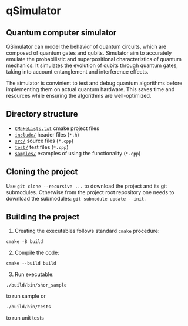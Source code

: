 # qSimulator
## Quantum computer simulator
QSimulator can model the behavior of quantum circuits, 
which are composed of quantum gates and qubits. Simulator aim to 
accurately emulate the probabilistic and superpositional characteristics 
of quantum mechanics. It simulates the evolution of qubits through quantum gates,
 taking into account entanglement and interference effects.

The simulator is convinient to test and debug quantum algorithms before implementing them on actual quantum hardware. This saves time and resources while ensuring the algorithms are well-optimized.

## Directory structure
* [`CMakeLists.txt`](./CMakeLists.txt) cmake project files
* [`include/`](./include) header files (`*.h`)
* [`src/`](./src) source files (`*.cpp`)
* [`test/`](./test) test files  (`*.cpp`)
* [`samples/`](./samples) examples of using the functionality  (`*.cpp`)


## Cloning the project
Use `git clone --recursive ...` to download the project and its git submodules.
Otherwise from the project root repository one needs to download the submodules: 
`git submodule update --init`.

## Building the project
1. Creating the executables follows standard `cmake` procedure:
```
cmake -B build
```

2. Compile the code:
```
cmake --build build
```

3. Run executable:
```
./build/bin/shor_sample
```
to run sample or
```
./build/bin/tests
```
to run unit tests
